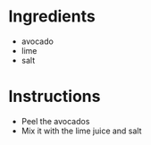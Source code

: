 # Ingredients

- avocado
- lime
- salt

# Instructions

- Peel the avocados
- Mix it with the lime juice and salt
